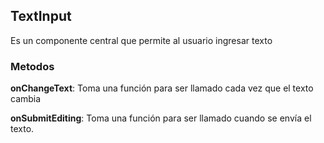 ## TextInput

Es un componente central que permite al usuario ingresar texto
### Metodos
**onChangeText**: Toma una función para ser llamado cada vez que el texto cambia

**onSubmitEditing**: Toma una función para ser llamado cuando se envía el texto.